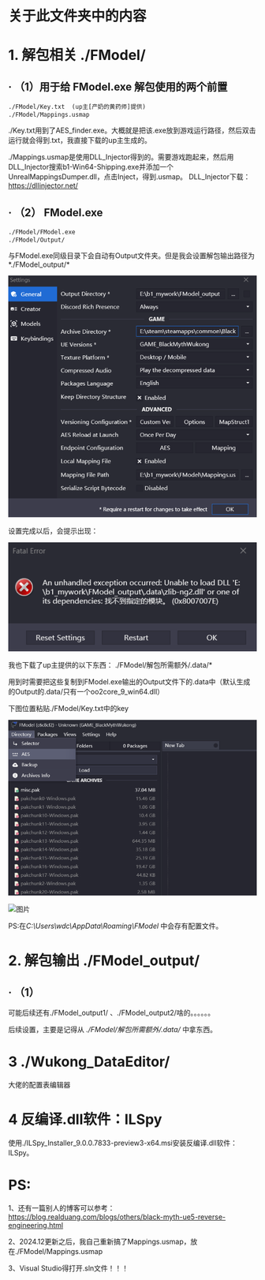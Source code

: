 # 关于此文件夹中的内容

# 1. 解包相关 ./FModel/ 
## · （1）用于给 FModel.exe 解包使用的两个前置
    ./FModel/Key.txt  (up主[产奶的黄药师]提供)
    ./FModel/Mappings.usmap 
./Key.txt用到了AES_finder.exe。大概就是把该.exe放到游戏运行路径，然后双击运行就会得到.txt，我直接下载的up主生成的。


./Mappings.usmap是使用DLL_Injector得到的。需要游戏跑起来，然后用DLL_Injector搜索b1-Win64-Shipping.exe并添加一个UnrealMappingsDumper.dll，点击Inject，得到.usmap。
 DLL_Injector下载：https://dllinjector.net/ 

## · （2） FModel.exe
    
    ./FModel/FModel.exe
    ./FModel/Output/

与FModel.exe同级目录下会自动有Output文件夹。但是我会设置解包输出路径为*./FModel_output/*

![图片](./static/picture/1.png)

设置完成以后，会提示出现：

![图片](./static/picture/2.png)

我也下载了up主提供的以下东西：
    ./FModel/解包所需额外/.data/*

用到时需要把这些复制到FModel.exe输出的Output文件下的.data中（默认生成的Output的.data/只有一个oo2core_9_win64.dll）

下图位置粘贴./FModel/Key.txt中的key

![图片](./static/picture/3.png)

![图片](./static/picture/4.png)

PS:在*C:\Users\wdc\AppData\Roaming\FModel* 中会存有配置文件。

# 2. 解包输出 ./FModel_output/

## · （1） 

可能后续还有./FModel_output1/ 、./FModel_output2/啥的。。。。。。

后续设置，主要是记得从 *./FModel/解包所需额外/.data/* 中拿东西。

# 3 ./Wukong_DataEditor/

大佬的配置表编辑器



# 4 反编译.dll软件：ILSpy

使用./ILSpy_Installer_9.0.0.7833-preview3-x64.msi安装反编译.dll软件：ILSpy。








# PS: 
1、还有一篇别人的博客可以参考： https://blog.realduang.com/blogs/others/black-myth-ue5-reverse-engineering.html

2、2024.12更新之后，我自己重新搞了Mappings.usmap，放在./FModel/Mappings.usmap

3、Visual Studio得打开.sln文件！！！




